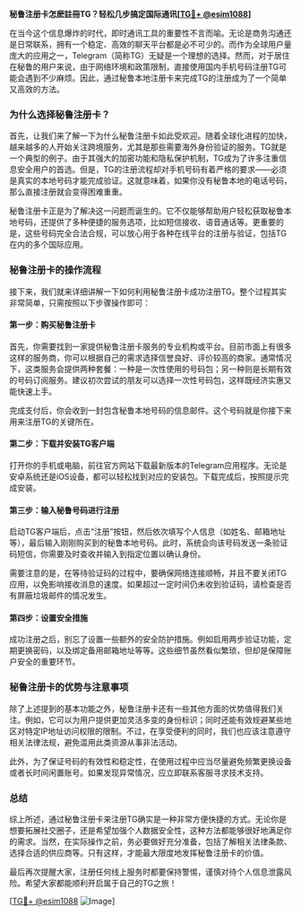 **秘鲁注册卡怎麽註冊TG？轻松几步搞定国际通讯[[TG💪+ @esim1088](https://t.me/s/esim1088)]**

在当今这个信息爆炸的时代，即时通讯工具的重要性不言而喻。无论是商务沟通还是日常联系，拥有一个稳定、高效的聊天平台都是必不可少的。而作为全球用户量庞大的应用之一，Telegram（简称TG）无疑是一个理想的选择。然而，对于居住在秘鲁的用户来说，由于网络环境和政策限制，直接使用国内手机号码注册TG可能会遇到不少麻烦。因此，通过秘鲁本地注册卡来完成TG的注册成为了一个简单又高效的方法。

### **为什么选择秘鲁注册卡？**

首先，让我们来了解一下为什么秘鲁注册卡如此受欢迎。随着全球化进程的加快，越来越多的人开始关注跨境服务，尤其是那些需要海外身份验证的服务。TG就是一个典型的例子。由于其强大的加密功能和隐私保护机制，TG成为了许多注重信息安全用户的首选。但是，TG的注册流程却对手机号码有着严格的要求——必须是真实的本地号码才能完成验证。这就意味着，如果你没有秘鲁本地的电话号码，那么直接注册就会变得困难重重。

秘鲁注册卡正是为了解决这一问题而诞生的。它不仅能够帮助用户轻松获取秘鲁本地号码，还提供了多种便捷的服务选项，比如短信接收、语音通话等。更重要的是，这些号码完全合法合规，可以放心用于各种在线平台的注册与验证，包括TG在内的多个国际应用。

### **秘鲁注册卡的操作流程**

接下来，我们就来详细讲解一下如何利用秘鲁注册卡成功注册TG。整个过程其实非常简单，只需按照以下步骤操作即可：

#### **第一步：购买秘鲁注册卡**
首先，你需要找到一家提供秘鲁注册卡服务的专业机构或平台。目前市面上有很多这样的服务商，你可以根据自己的需求选择信誉良好、评价较高的商家。通常情况下，这类服务会提供两种套餐：一种是一次性使用的号码包；另一种则是长期有效的号码订阅服务。建议初次尝试的朋友可以选择一次性号码包，这样既经济实惠又能快速上手。

完成支付后，你会收到一封包含秘鲁本地号码的信息邮件。这个号码就是你接下来用来注册TG的关键所在。

#### **第二步：下载并安装TG客户端**
打开你的手机或电脑，前往官方网站下载最新版本的Telegram应用程序。无论是安卓系统还是iOS设备，都可以轻松找到对应的安装包。下载完成后，按照提示完成安装。

#### **第三步：输入秘鲁号码进行注册**
启动TG客户端后，点击“注册”按钮，然后依次填写个人信息（如姓名、邮箱地址等），最后输入刚刚购买到的秘鲁本地号码。此时，系统会向该号码发送一条验证码短信，你需要及时查收并输入到指定位置以确认身份。

需要注意的是，在等待验证码的过程中，要确保网络连接顺畅，并且不要关闭TG应用，以免影响接收消息的速度。如果超过一定时间仍未收到验证码，请检查是否有屏蔽垃圾邮件的情况发生。

#### **第四步：设置安全措施**
成功注册之后，别忘了设置一些额外的安全防护措施。例如启用两步验证功能，定期更换密码，以及绑定备用邮箱地址等等。这些细节虽然看似繁琐，但却是保障账户安全的重要环节。

### **秘鲁注册卡的优势与注意事项**

除了上述提到的基本功能之外，秘鲁注册卡还有一些其他方面的优势值得我们关注。例如，它可以为用户提供更加灵活多变的身份标识；同时还能有效规避某些地区对特定IP地址访问权限的限制。不过，在享受便利的同时，我们也应该注意遵守相关法律法规，避免滥用此类资源从事非法活动。

此外，为了保证号码的有效性和稳定性，在使用过程中应当尽量避免频繁更换设备或者长时间闲置账号。如果发现异常情况，应立即联系客服寻求技术支持。

### **总结**

综上所述，通过秘鲁注册卡来注册TG确实是一种非常方便快捷的方式。无论你是想要拓展社交圈子，还是希望加强个人数据安全性，这种方法都能够很好地满足你的需求。当然，在实际操作之前，务必要做好充分准备，包括了解相关法律条款、选择合适的供应商等。只有这样，才能最大限度地发挥秘鲁注册卡的价值。

最后再次提醒大家，注册任何线上服务时都要保持警惕，谨慎对待个人信息泄露风险。希望大家都能顺利开启属于自己的TG之旅！

[[TG💪+ @esim1088](https://t.me/s/esim1088) ![Image](https://i.postimg.cc/4NQfJmqS/Snipaste-2025-05-13-00-14-12.png)]